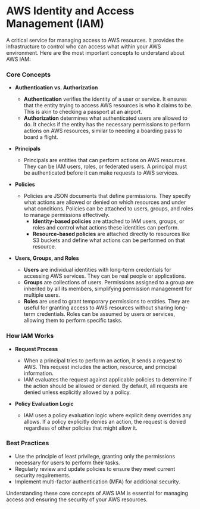 # AWS Identity and Access Management (IAM) 
A critical service for managing access to AWS resources. It provides the infrastructure to control who can access what within your AWS environment. Here are the most important concepts to understand about AWS IAM:

### Core Concepts

- **Authentication vs. Authorization**
    - **Authentication** verifies the identity of a user or service. It ensures that the entity trying to access AWS resources is who it claims to be. This is akin to checking a passport at an airport.
    - **Authorization** determines what authenticated users are allowed to do. It checks if the entity has the necessary permissions to perform actions on AWS resources, similar to needing a boarding pass to board a flight.

- **Principals**
    - Principals are entities that can perform actions on AWS resources. They can be IAM users, roles, or federated users. A principal must be authenticated before it can make requests to AWS services.

- **Policies**
    - Policies are JSON documents that define permissions. They specify what actions are allowed or denied on which resources and under what conditions. Policies can be attached to users, groups, and roles to manage permissions effectively.
        - **Identity-based policies** are attached to IAM users, groups, or roles and control what actions these identities can perform.
        - **Resource-based policies** are attached directly to resources like S3 buckets and define what actions can be performed on that resource.

- **Users, Groups, and Roles**
    - **Users** are individual identities with long-term credentials for accessing AWS services. They can be real people or applications.
    - **Groups** are collections of users. Permissions assigned to a group are inherited by all its members, simplifying permission management for multiple users.
    - **Roles** are used to grant temporary permissions to entities. They are useful for granting access to AWS resources without sharing long-term credentials. Roles can be assumed by users or services, allowing them to perform specific tasks.

### How IAM Works

- **Request Process**
    - When a principal tries to perform an action, it sends a request to AWS. This request includes the action, resource, and principal information.
    - IAM evaluates the request against applicable policies to determine if the action should be allowed or denied. By default, all requests are denied unless explicitly allowed by a policy.

- **Policy Evaluation Logic**
    - IAM uses a policy evaluation logic where explicit deny overrides any allows. If a policy explicitly denies an action, the request is denied regardless of other policies that might allow it.

### Best Practices

- Use the principle of least privilege, granting only the permissions necessary for users to perform their tasks.
- Regularly review and update policies to ensure they meet current security requirements.
- Implement multi-factor authentication (MFA) for additional security.

Understanding these core concepts of AWS IAM is essential for managing access and ensuring the security of your AWS resources.
